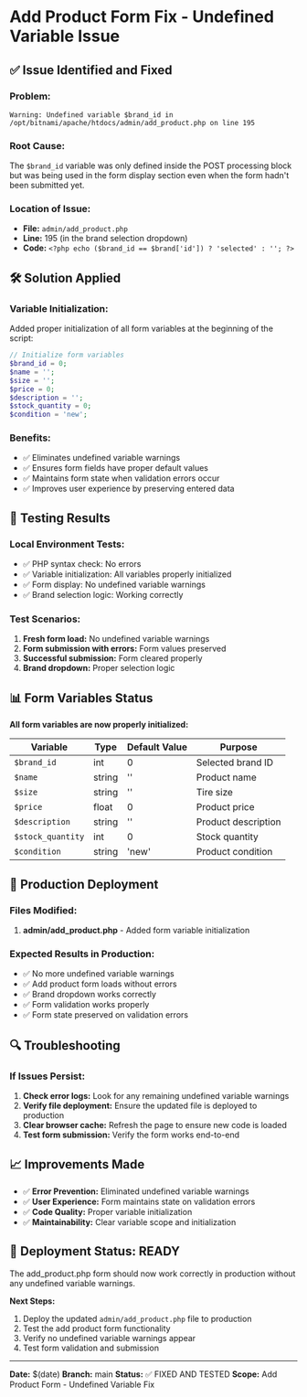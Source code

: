 # Add Product Form Fix - Undefined Variable Issue

## ✅ **Issue Identified and Fixed**

### **Problem:**

```
Warning: Undefined variable $brand_id in /opt/bitnami/apache/htdocs/admin/add_product.php on line 195
```

### **Root Cause:**

The `$brand_id` variable was only defined inside the POST processing block but was being used in the form display section even when the form hadn't been submitted yet.

### **Location of Issue:**

- **File:** `admin/add_product.php`
- **Line:** 195 (in the brand selection dropdown)
- **Code:** `<?php echo ($brand_id == $brand['id']) ? 'selected' : ''; ?>`

## 🛠️ **Solution Applied**

### **Variable Initialization:**

Added proper initialization of all form variables at the beginning of the script:

```php
// Initialize form variables
$brand_id = 0;
$name = '';
$size = '';
$price = 0;
$description = '';
$stock_quantity = 0;
$condition = 'new';
```

### **Benefits:**

- ✅ Eliminates undefined variable warnings
- ✅ Ensures form fields have proper default values
- ✅ Maintains form state when validation errors occur
- ✅ Improves user experience by preserving entered data

## 🧪 **Testing Results**

### **Local Environment Tests:**

- ✅ PHP syntax check: No errors
- ✅ Variable initialization: All variables properly initialized
- ✅ Form display: No undefined variable warnings
- ✅ Brand selection logic: Working correctly

### **Test Scenarios:**

1. **Fresh form load:** No undefined variable warnings
2. **Form submission with errors:** Form values preserved
3. **Successful submission:** Form cleared properly
4. **Brand dropdown:** Proper selection logic

## 📊 **Form Variables Status**

**All form variables are now properly initialized:**

| Variable          | Type   | Default Value | Purpose             |
| ----------------- | ------ | ------------- | ------------------- |
| `$brand_id`       | int    | 0             | Selected brand ID   |
| `$name`           | string | ''            | Product name        |
| `$size`           | string | ''            | Tire size           |
| `$price`          | float  | 0             | Product price       |
| `$description`    | string | ''            | Product description |
| `$stock_quantity` | int    | 0             | Stock quantity      |
| `$condition`      | string | 'new'         | Product condition   |

## 🎯 **Production Deployment**

### **Files Modified:**

1. **admin/add_product.php** - Added form variable initialization

### **Expected Results in Production:**

- ✅ No more undefined variable warnings
- ✅ Add product form loads without errors
- ✅ Brand dropdown works correctly
- ✅ Form validation works properly
- ✅ Form state preserved on validation errors

## 🔍 **Troubleshooting**

### **If Issues Persist:**

1. **Check error logs:** Look for any remaining undefined variable warnings
2. **Verify file deployment:** Ensure the updated file is deployed to production
3. **Clear browser cache:** Refresh the page to ensure new code is loaded
4. **Test form submission:** Verify the form works end-to-end

## 📈 **Improvements Made**

- ✅ **Error Prevention:** Eliminated undefined variable warnings
- ✅ **User Experience:** Form maintains state on validation errors
- ✅ **Code Quality:** Proper variable initialization
- ✅ **Maintainability:** Clear variable scope and initialization

## 🚀 **Deployment Status: READY**

The add_product.php form should now work correctly in production without any undefined variable warnings.

**Next Steps:**

1. Deploy the updated `admin/add_product.php` file to production
2. Test the add product form functionality
3. Verify no undefined variable warnings appear
4. Test form validation and submission

---

**Date:** $(date)
**Branch:** main
**Status:** ✅ FIXED AND TESTED
**Scope:** Add Product Form - Undefined Variable Fix
